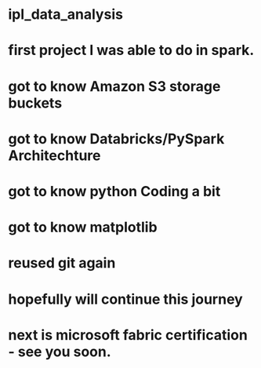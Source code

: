 # ipl_data_analysis
# first project I was able to do in spark.
# got to know Amazon S3 storage buckets
# got to know Databricks/PySpark Architechture
# got to know python Coding a bit
# got to know matplotlib
# reused git again
# hopefully will continue this journey
# next is microsoft fabric certification - see you soon.
